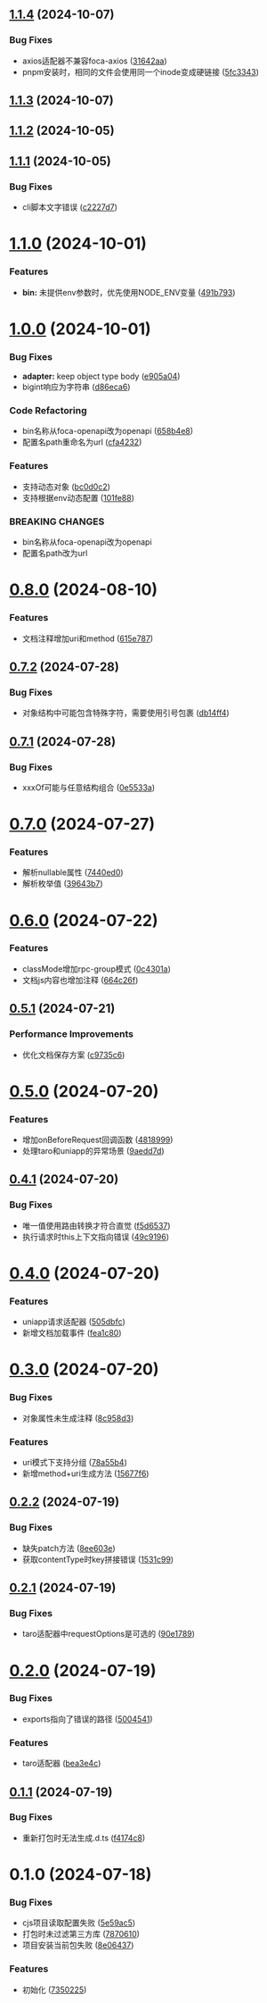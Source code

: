 

## [1.1.4](https://github.com/foca-js/foca-openapi/compare/1.1.3...1.1.4) (2024-10-07)


### Bug Fixes

* axios适配器不兼容foca-axios ([31642aa](https://github.com/foca-js/foca-openapi/commit/31642aa7509ace876fba85a6be96959926462bf6))
* pnpm安装时，相同的文件会使用同一个inode变成硬链接 ([5fc3343](https://github.com/foca-js/foca-openapi/commit/5fc3343f013e64194d5a2cb100bfbd0ca9bc7fd5))

## [1.1.3](https://github.com/foca-js/foca-openapi/compare/1.1.2...1.1.3) (2024-10-07)

## [1.1.2](https://github.com/foca-js/foca-openapi/compare/1.1.1...1.1.2) (2024-10-05)

## [1.1.1](https://github.com/foca-js/foca-openapi/compare/1.1.0...1.1.1) (2024-10-05)


### Bug Fixes

* cli脚本文字错误 ([c2227d7](https://github.com/foca-js/foca-openapi/commit/c2227d7172c61d24748fb921237833332b2f5eb2))

# [1.1.0](https://github.com/foca-js/foca-openapi/compare/1.0.0...1.1.0) (2024-10-01)


### Features

* **bin:** 未提供env参数时，优先使用NODE_ENV变量 ([491b793](https://github.com/foca-js/foca-openapi/commit/491b79333a93e764ff8ec730fe4afc24c2302a10))

# [1.0.0](https://github.com/foca-js/foca-openapi/compare/0.8.0...1.0.0) (2024-10-01)


### Bug Fixes

* **adapter:** keep object type body ([e905a04](https://github.com/foca-js/foca-openapi/commit/e905a0481e8572c671b68731d50bea712e0b10cc))
* bigint响应为字符串 ([d86eca6](https://github.com/foca-js/foca-openapi/commit/d86eca6d34333636a2414f2430c9e73425982ab0))


### Code Refactoring

* bin名称从foca-openapi改为openapi ([658b4e8](https://github.com/foca-js/foca-openapi/commit/658b4e8276619986dfdf19a32cef365e1aaf6da3))
* 配置名path重命名为url ([cfa4232](https://github.com/foca-js/foca-openapi/commit/cfa4232299683f30c0cf073c677fdcee20d63896))


### Features

* 支持动态对象 ([bc0d0c2](https://github.com/foca-js/foca-openapi/commit/bc0d0c265aadfe196079af83a6b39ccd5b499cae))
* 支持根据env动态配置 ([101fe88](https://github.com/foca-js/foca-openapi/commit/101fe88fb9e8a3c8541326254aa7b493b65ca0f4))


### BREAKING CHANGES

* bin名称从foca-openapi改为openapi
* 配置名path改为url

# [0.8.0](https://github.com/foca-js/foca-openapi/compare/0.7.2...0.8.0) (2024-08-10)


### Features

* 文档注释增加uri和method ([615e787](https://github.com/foca-js/foca-openapi/commit/615e7873b9d053065bbe6632ff893db811197767))

## [0.7.2](https://github.com/foca-js/foca-openapi/compare/0.7.1...0.7.2) (2024-07-28)


### Bug Fixes

* 对象结构中可能包含特殊字符，需要使用引号包裹 ([db14ff4](https://github.com/foca-js/foca-openapi/commit/db14ff4e379ece4315abc8e40a7d41e494bdaa5f))

## [0.7.1](https://github.com/foca-js/foca-openapi/compare/0.7.0...0.7.1) (2024-07-28)


### Bug Fixes

* xxxOf可能与任意结构组合 ([0e5533a](https://github.com/foca-js/foca-openapi/commit/0e5533ae898c992218c82c091c3af8017fbb4aa9))

# [0.7.0](https://github.com/foca-js/foca-openapi/compare/0.6.0...0.7.0) (2024-07-27)


### Features

* 解析nullable属性 ([7440ed0](https://github.com/foca-js/foca-openapi/commit/7440ed01d694d5836b8c904dca1628001b4c0938))
* 解析枚举值 ([39643b7](https://github.com/foca-js/foca-openapi/commit/39643b7c3bf373c3a819b930bb9084b47df1d412))

# [0.6.0](https://github.com/foca-js/foca-openapi/compare/0.5.1...0.6.0) (2024-07-22)


### Features

* classMode增加rpc-group模式 ([0c4301a](https://github.com/foca-js/foca-openapi/commit/0c4301a47d9b2498c4bd878fc59fc6e1d0825c85))
* 文档js内容也增加注释 ([664c26f](https://github.com/foca-js/foca-openapi/commit/664c26febbe8b5fc8daaad38f8cfc71d602ecb5b))

## [0.5.1](https://github.com/foca-js/foca-openapi/compare/0.5.0...0.5.1) (2024-07-21)


### Performance Improvements

* 优化文档保存方案 ([c9735c6](https://github.com/foca-js/foca-openapi/commit/c9735c6d5a5c123764b9ef8c30625a50d86180b3))

# [0.5.0](https://github.com/foca-js/foca-openapi/compare/0.4.1...0.5.0) (2024-07-20)


### Features

* 增加onBeforeRequest回调函数 ([4818999](https://github.com/foca-js/foca-openapi/commit/481899901c2d51d5f3eeb4678372cd8b584b9df2))
* 处理taro和uniapp的异常场景 ([9aedd7d](https://github.com/foca-js/foca-openapi/commit/9aedd7d16c021840303c4a7396a824c8ab39be2f))

## [0.4.1](https://github.com/foca-js/foca-openapi/compare/0.4.0...0.4.1) (2024-07-20)


### Bug Fixes

* 唯一值使用路由转换才符合直觉 ([f5d6537](https://github.com/foca-js/foca-openapi/commit/f5d65374f5097724ca0352cd8eba6b96fc1e1fef))
* 执行请求时this上下文指向错误 ([49c9196](https://github.com/foca-js/foca-openapi/commit/49c9196e63a56c5cc3d92ea85bc4df7fada3aa36))

# [0.4.0](https://github.com/foca-js/foca-openapi/compare/0.3.0...0.4.0) (2024-07-20)


### Features

* uniapp请求适配器 ([505dbfc](https://github.com/foca-js/foca-openapi/commit/505dbfcafc632011cfe6d9ae3a36286f6296f089))
* 新增文档加载事件 ([fea1c80](https://github.com/foca-js/foca-openapi/commit/fea1c8080f77fe9ba114f36c0783a20453822132))

# [0.3.0](https://github.com/foca-js/foca-openapi/compare/0.2.2...0.3.0) (2024-07-20)


### Bug Fixes

* 对象属性未生成注释 ([8c958d3](https://github.com/foca-js/foca-openapi/commit/8c958d3428820242aa6d5a330dfe36235c6e59e1))


### Features

* uri模式下支持分组 ([78a55b4](https://github.com/foca-js/foca-openapi/commit/78a55b46d7945e7930b08bfc1e9a3f617335d51f))
* 新增method+uri生成方法 ([15677f6](https://github.com/foca-js/foca-openapi/commit/15677f6caa30c0edb721ed44a549e298e7bc79ed))

## [0.2.2](https://github.com/foca-js/foca-openapi/compare/0.2.1...0.2.2) (2024-07-19)


### Bug Fixes

* 缺失patch方法 ([8ee603e](https://github.com/foca-js/foca-openapi/commit/8ee603ea2c13dd5ee1d5445dbdfa2a644a528e17))
* 获取contentType时key拼接错误 ([1531c99](https://github.com/foca-js/foca-openapi/commit/1531c99ff7d0c04d59801cd4ac8376958c7e8b5b))

## [0.2.1](https://github.com/foca-js/foca-openapi/compare/0.2.0...0.2.1) (2024-07-19)


### Bug Fixes

* taro适配器中requestOptions是可选的 ([90e1789](https://github.com/foca-js/foca-openapi/commit/90e1789db43ec44a69e8a0d03875f05f9a64cb86))

# [0.2.0](https://github.com/foca-js/foca-openapi/compare/0.1.1...0.2.0) (2024-07-19)


### Bug Fixes

* exports指向了错误的路径 ([5004541](https://github.com/foca-js/foca-openapi/commit/5004541ad044db4cf6fec0a6689b19e4a882bf30))


### Features

* taro适配器 ([bea3e4c](https://github.com/foca-js/foca-openapi/commit/bea3e4c024e0d837760113de2b9c26e4b99e2b0e))

## [0.1.1](https://github.com/foca-js/foca-openapi/compare/0.1.0...0.1.1) (2024-07-19)


### Bug Fixes

* 重新打包时无法生成.d.ts ([f4174c8](https://github.com/foca-js/foca-openapi/commit/f4174c88f6142fa5406718ee3a340561d379b49d))

# 0.1.0 (2024-07-18)


### Bug Fixes

* cjs项目读取配置失败 ([5e59ac5](https://github.com/foca-js/foca-openapi/commit/5e59ac5f9d03b9eba08afb23d38e4319cba40571))
* 打包时未过滤第三方库 ([7870610](https://github.com/foca-js/foca-openapi/commit/787061041fab148c365de864e0a66c41509443c8))
* 项目安装当前包失败 ([8e06437](https://github.com/foca-js/foca-openapi/commit/8e0643727c7d3733f05c446d2575fc167577f8f8))


### Features

* 初始化 ([7350225](https://github.com/foca-js/foca-openapi/commit/73502250bec4a69a79a70259d4835ead37670e06))
